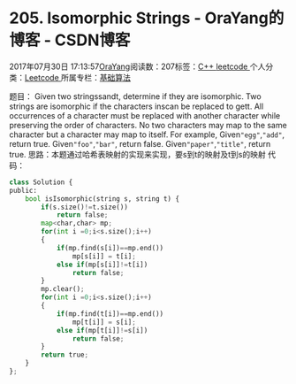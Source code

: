 
# 205. Isomorphic Strings - OraYang的博客 - CSDN博客

2017年07月30日 17:13:57[OraYang](https://me.csdn.net/u010665216)阅读数：207标签：[C++																](https://so.csdn.net/so/search/s.do?q=C++&t=blog)[leetcode																](https://so.csdn.net/so/search/s.do?q=leetcode&t=blog)[
							](https://so.csdn.net/so/search/s.do?q=C++&t=blog)个人分类：[Leetcode																](https://blog.csdn.net/u010665216/article/category/7026962)
所属专栏：[基础算法](https://blog.csdn.net/column/details/16604.html)



题目：
Given two stringssandt, determine if they are isomorphic.
Two strings are isomorphic if the characters inscan be replaced to gett.
All occurrences of a character must be replaced with another character while preserving the order of characters. No two characters may map to the same character but a character may map to itself.
For example,
Given`"egg"`,`"add"`,
 return true.
Given`"foo"`,`"bar"`,
 return false.
Given`"paper"`,`"title"`,
 return true.
思路：本题通过哈希表映射的实现来实现，要s到t的映射及t到s的映射
代码：

```python
class Solution {
public:
    bool isIsomorphic(string s, string t) {
        if(s.size()!=t.size())
            return false;
        map<char,char> mp;
        for(int i =0;i<s.size();i++)
        {
            if(mp.find(s[i])==mp.end())
                mp[s[i]] = t[i];
            else if(mp[s[i]]!=t[i])
                return false;
        }
        mp.clear();
        for(int i =0;i<s.size();i++)
        {
            if(mp.find(t[i])==mp.end())
                mp[t[i]] = s[i];
            else if(mp[t[i]]!=s[i])
                return false;
        }
        return true;
    }
};
```


